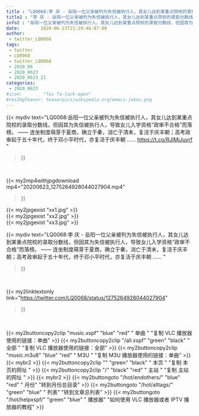 ```yaml
---
title : "LQ0068:李 庆 - 岳阳一位父亲被列为失信被执行人，其女儿达到某重点院校的录取分数线，但因其为失信被执行人，导致女儿入学资格“政审不合格”而落榜。 —— 连坐制度萌芽于夏商，确立于秦，消亡于清末，复活于庆丰朝；高考政审起于五十年代，终于邓小平时代，亦复活于庆丰朝 ...... "
title2 : "李 庆 - 岳阳一位父亲被列为失信被执行人，其女儿达到某重点院校的录取分数线，但因其为失信被执行人，导致女儿入学资格“政审不合格”而落榜。 —— 连坐制度萌芽于夏商，确立于秦，消亡于清末，复活于庆丰朝；高考政审起于五十年代，终于邓小平时代，亦复活于庆丰朝 ...... "
info2 : "岳阳一位父亲被列为失信被执行人，其女儿达到某重点院校的录取分数线，但因其为失信被执行人，导致女儿入学资格“政审不合格”而落榜。 —— 连坐制度萌芽于夏商，确立于秦，消亡于清末，复活于庆丰朝；高考政审起于五十年代，终于邓小平时代，亦复活于庆丰朝 ...... https://t.co/RJlMiJuyrf "
date:        2020-06-23T21:29:46-07:00
author:
 - twitter_LQ0068
tags:
 - twitter
 - LQ0068
 - twitter_LQ0068
 - 2020_06
 - 2020_0623
 - 2020_0623_21
categories:
 - 2020_0623
#icon:        "fas fa-lock-open"
#resImgTeaser: teaserpics/wikipedia.org/emacs-jokes.png
---
```


{{< mydiv text="LQ0068:岳阳一位父亲被列为失信被执行人，其女儿达到某重点院校的录取分数线，但因其为失信被执行人，导致女儿入学资格“政审不合格”而落榜。 —— 连坐制度萌芽于夏商，确立于秦，消亡于清末，复活于庆丰朝；高考政审起于五十年代，终于邓小平时代，亦复活于庆丰朝 ...... https://t.co/RJlMiJuyrf "
>}}
<br>


{{< my2mp4withjpgdownload mp4="20200623_1275264928044027904.mp4"
>}}

{{< my2jpgexist "xx1.jpg" >}}<br>
{{< my2jpgexist "xx2.jpg" >}}<br>
{{< my2jpgexist "xx3.jpg" >}}<br>



{{< mydiv text="LQ0068:李 庆 - 岳阳一位父亲被列为失信被执行人，其女儿达到某重点院校的录取分数线，但因其为失信被执行人，导致女儿入学资格“政审不合格”而落榜。 —— 连坐制度萌芽于夏商，确立于秦，消亡于清末，复活于庆丰朝；高考政审起于五十年代，终于邓小平时代，亦复活于庆丰朝 ...... "
>}}
<br>

{{< my2linktextonly link="https://twitter.com/LQ0068/status/1275264928044027904"
>}}


<br>

{{< my2buttoncopy2clip "music.xspf"        "blue"   "red"    " 单曲 "  "复制 VLC 播放器使用的链接：单曲" >}} {{< my2buttoncopy2clip "/all.xspf"         "green"  "black"  " 全部 "  "复制 VLC 播放器使用的链接：全部" >}} {{< my2buttoncopy2clip "music.m3u8"        "blue"   "red"    " M3U  "    "复制 M3U 播放器使用的链接：单曲" >}} {{< mybr2 >}} {{< my2buttoncopy2clip ""                  "green"  "black"  " 本页 "    "复制 本页的网址 " >}} {{< my2buttoncopy2clip "/"                 "black"  "red"    " 主站 "    "复制 主站的网址 " >}} {{< mybr2 >}} {{< my2buttongoto      "/hot/endothers/"   "blue"   "red"    " 月份"   "转到月份总目录" >}} {{< my2buttongoto      "/hot/alltags/"     "green"  "blue"   " 列表"   "转到文章总列表" >}} {{< my2buttongoto      "/hot/helpxspf/"    "green"  "blue"   " 播放器" "如何使用 VLC 播放器或者 IPTV 播放器的教程" >}} 

